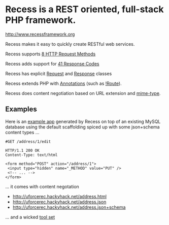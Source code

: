 # Recess is a REST oriented, full-stack PHP framework. #
http://www.recessframework.org

Recess makes it easy to quickly create RESTful web services.

Recess supports [8 HTTP Request Methods](http://github.com/recess/recess/blob/master/recess/recess/http/Methods.class.php)

Recess adds support for [41 Response Codes](http://github.com/recess/recess/blob/master/recess/recess/http/ResponseCodes.class.php)

Recess has explicit [Request](http://github.com/recess/recess/blob/master/recess/recess/http/Request.class.php) and [Response](http://github.com/recess/recess/blob/master/recess/recess/http/Response.class.php) classes

Recess extends PHP with [Annotations](http://www.recessframework.org/book/html/ch06s06.html) (such as [!Route](http://www.recessframework.org/book/html/ch08.html)).

Recess does content negotiation based on URL extension and [mime-type](http://github.com/recess/recess/blob/master/recess/recess/http/MimeTypes.class.php).

## Examples ##
Here is an [example app](http://uforcerec.hackyhack.net/) generated by Recess on top of an existing MySQL database using the default scaffolding spiced up with some json+schema content types ...

```
#GET /address/1/edit

HTTP/1.1 200 OK
Content-Type: text/html

<form method="POST" action="/address/1">
 <input type="hidden" name="_METHOD" value="PUT" />
 <!-- ... -->
</form>
```

... it comes with content negotation
  * http://uforcerec.hackyhack.net/address.html
  * http://uforcerec.hackyhack.net/address.json
  * http://uforcerec.hackyhack.net/address.json+schema

... and a wicked [tool set](http://uforcerec.hackyhack.net/recess/routes/)